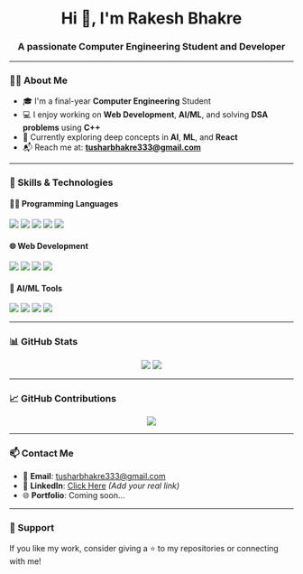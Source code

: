 <h1 align="center">Hi 👋, I'm Rakesh Bhakre</h1>
<h3 align="center">A passionate Computer Engineering Student and Developer</h3>

---

### 👨‍💻 About Me

- 🎓 I'm a final-year **Computer Engineering** Student  
- 💻 I enjoy working on **Web Development**, **AI/ML**, and solving **DSA problems** using **C++**
- 🌱 Currently exploring deep concepts in **AI**, **ML**, and **React**
- 📬 Reach me at: **tusharbhakre333@gmail.com**

---

### 🚀 Skills & Technologies

#### 👨‍💻 Programming Languages
<p>
  <img src="https://img.shields.io/badge/C-blue.svg?style=flat-square&logo=c"/>
  <img src="https://img.shields.io/badge/C++-00599C.svg?style=flat-square&logo=c%2B%2B"/>
  <img src="https://img.shields.io/badge/Java-007396.svg?style=flat-square&logo=java"/>
  <img src="https://img.shields.io/badge/Python-3776AB.svg?style=flat-square&logo=python"/>
  <img src="https://img.shields.io/badge/DSA-C++%20Focused-green.svg?style=flat-square"/>
</p>

#### 🌐 Web Development
<p>
  <img src="https://img.shields.io/badge/HTML5-E34F26.svg?style=flat-square&logo=html5&logoColor=white"/>
  <img src="https://img.shields.io/badge/CSS3-1572B6.svg?style=flat-square&logo=css3&logoColor=white"/>
  <img src="https://img.shields.io/badge/JavaScript-F7DF1E.svg?style=flat-square&logo=javascript&logoColor=black"/>
  <img src="https://img.shields.io/badge/React-20232A.svg?style=flat-square&logo=react"/>
</p>

#### 🤖 AI/ML Tools
<p>
  <img src="https://img.shields.io/badge/TensorFlow-FF6F00.svg?style=flat-square&logo=tensorflow"/>
  <img src="https://img.shields.io/badge/scikit--learn-F7931E.svg?style=flat-square&logo=scikit-learn"/>
  <img src="https://img.shields.io/badge/Numpy-013243.svg?style=flat-square&logo=numpy"/>
  <img src="https://img.shields.io/badge/Pandas-150458.svg?style=flat-square&logo=pandas"/>
</p>

---

### 📊 GitHub Stats

<p align="center">
  <img src="https://github-readme-stats.vercel.app/api?username=rakeshbhakre&show_icons=true&theme=github_dark&hide_border=false" />
  <img src="https://github-readme-stats.vercel.app/api/top-langs/?username=rakeshbhakre&layout=compact&theme=github_dark&hide_border=false" />
</p>

---

### 📈 GitHub Contributions

<p align="center">
  <img src="https://github-readme-streak-stats.herokuapp.com?user=rakeshbhakre&theme=github-dark&hide_border=false"/>
</p>

---

### 📫 Contact Me

- 📧 **Email**: tusharbhakre333@gmail.com  
- 💼 **LinkedIn**: [Click Here](https://www.linkedin.com/in/your-link) *(Add your real link)*  
- 🌐 **Portfolio**: Coming soon...

---

### 🙏 Support

If you like my work, consider giving a ⭐ to my repositories or connecting with me!

